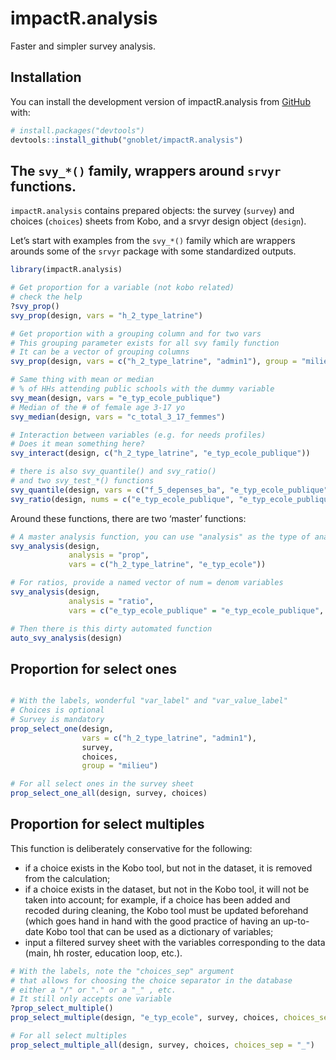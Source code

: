 
<!-- README.md is generated from README.Rmd. Please edit that file -->

# impactR.analysis

<!-- badges: start -->
<!-- badges: end -->

Faster and simpler survey analysis.

## Installation

You can install the development version of impactR.analysis from
[GitHub](https://github.com/) with:

``` r
# install.packages("devtools")
devtools::install_github("gnoblet/impactR.analysis")
```

## The `svy_*()` family, wrappers around `srvyr` functions.

`impactR.analysis` contains prepared objects: the survey (`survey`) and
choices (`choices`) sheets from Kobo, and a srvyr design object
(`design`).

Let’s start with examples from the `svy_*()` family which are wrappers
arounds some of the `srvyr` package with some standardized outputs.

``` r
library(impactR.analysis)

# Get proportion for a variable (not kobo related)
# check the help
?svy_prop()
svy_prop(design, vars = "h_2_type_latrine")

# Get proportion with a grouping column and for two vars
# This grouping parameter exists for all svy family function
# It can be a vector of grouping columns
svy_prop(design, vars = c("h_2_type_latrine", "admin1"), group = "milieu")

# Same thing with mean or median 
# % of HHs attending public schools with the dummy variable
svy_mean(design, vars = "e_typ_ecole_publique")
# Median of the # of female age 3-17 yo
svy_median(design, vars = "c_total_3_17_femmes")

# Interaction between variables (e.g. for needs profiles)
# Does it mean something here?
svy_interact(design, c("h_2_type_latrine", "e_typ_ecole_publique"))

# there is also svy_quantile() and svy_ratio()
# and two svy_test_*() functions
svy_quantile(design, vars = c("f_5_depenses_ba", "e_typ_ecole_publique"))
svy_ratio(design, nums = c("e_typ_ecole_publique", "e_typ_ecole_publique"), denoms = c("e_typ_ecole_non_publique", "e_typ_ecole_publique"))
```

Around these functions, there are two ‘master’ functions:

``` r
# A master analysis function, you can use "analysis" as the type of analysis. See the function's details
svy_analysis(design, 
             analysis = "prop",
             vars = c("h_2_type_latrine", "e_typ_ecole"))

# For ratios, provide a named vector of num = denom variables
svy_analysis(design,
             analysis = "ratio",
             vars = c("e_typ_ecole_publique" = "e_typ_ecole_publique", "e_typ_ecole_non_publique" = "e_typ_ecole_publique"))

# Then there is this dirty automated function
auto_svy_analysis(design)
```

## Proportion for select ones

``` r

# With the labels, wonderful "var_label" and "var_value_label"
# Choices is optional
# Survey is mandatory
prop_select_one(design, 
                vars = c("h_2_type_latrine", "admin1"), 
                survey, 
                choices, 
                group = "milieu")

# For all select ones in the survey sheet
prop_select_one_all(design, survey, choices)
```

## Proportion for select multiples

This function is deliberately conservative for the following:

- if a choice exists in the Kobo tool, but not in the dataset, it is
  removed from the calculation;
- if a choice exists in the dataset, but not in the Kobo tool, it will
  not be taken into account; for example, if a choice has been added and
  recoded during cleaning, the Kobo tool must be updated beforehand
  (which goes hand in hand with the good practice of having an
  up-to-date Kobo tool that can be used as a dictionary of variables;
- input a filtered survey sheet with the variables corresponding to the
  data (main, hh roster, education loop, etc.).

``` r
# With the labels, note the "choices_sep" argument
# that allows for choosing the choice separator in the database
# either a "/" or "." or a "_" , etc.
# It still only accepts one variable
?prop_select_multiple()
prop_select_multiple(design, "e_typ_ecole", survey, choices, choices_sep = "_")

# For all select multiples
prop_select_multiple_all(design, survey, choices, choices_sep = "_")
```
